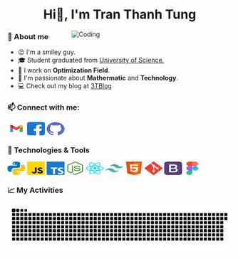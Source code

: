 <h1 align="center">Hi👋, I'm Tran Thanh Tung</h3>
<img align="right" alt="Coding" width="360" src="https://media.giphy.com/media/xUA7bdpLxQhsSQdyog/giphy.gif">

<h3 align="left">🤖 About me</h3>

- 😉 I'm a smiley guy.
- 🎓 Student graduated from [University of Science.](https://hus.vnu.edu.vn/)
- 🌱 I work on **Optimization Field**.
- 🔭 I'm passionate about **Mathermatic** and **Technology**.
- 💻 Check out my blog at [3TBlog](https://thanh-tung.vercel.app/)

<h3 align="left">📫 Connect with me:</h3>
<p align="left">
<a href="mailto:tunglol1024@gmail.com" target="blank"><img align="center" src="https://raw.githubusercontent.com/Tung-hehe/Tung-hehe/main/icons/gmail.svg" alt="tunglol1024@gmail.com" height="30" width="40" /></a>
<a href="https://www.facebook.com/tieuthanh1024" target="blank"><img align="center" src="https://raw.githubusercontent.com/Tung-hehe/Tung-hehe/main/icons/facebook.svg" alt="tranthanhtung" height="30" width="40" /></a>
<a href="https://github.com/Tung-hehe" target="blank"><img align="center" src="https://raw.githubusercontent.com/Tung-hehe/Tung-hehe/main/icons/github.svg" alt="Tung-hehe" height="30" width="40" /></a>
</p>


<h3 align="left">🔧 Technologies & Tools</h3>
<p align="left">
<a href="https://www.python.org/" target="blank"><img align="center" src="https://raw.githubusercontent.com/Tung-hehe/Tung-hehe/main/icons/python.svg" alt="python" height="30" width="40" /></a>
<a href="https://developer.mozilla.org/en-US/docs/Web/JavaScript" target="blank"><img align="center" src="https://raw.githubusercontent.com/Tung-hehe/Tung-hehe/main/icons/javascript.svg" alt="javascript" height="30" width="40" /></a>
<a href="https://www.typescriptlang.org/" target="blank"><img align="center" src="https://raw.githubusercontent.com/Tung-hehe/Tung-hehe/main/icons/typescript.svg" alt="typescript" height="30" width="40" /></a>
<a href="https://nodejs.org/en" target="blank"><img align="center" src="https://raw.githubusercontent.com/Tung-hehe/Tung-hehe/main/icons/nodejs.svg" alt="nodejs" height="30" width="40" /></a>
<a href="https://react.dev/" target="blank"><img align="center" src="https://raw.githubusercontent.com/Tung-hehe/Tung-hehe/main/icons/reactjs.svg" alt="reactjs" height="30" width="40" /></a>
<a href="https://tailwindcss.com/" target="blank"><img align="center" src="https://raw.githubusercontent.com/Tung-hehe/Tung-hehe/main/icons/tailwind.svg" alt="tailwind" height="30" width="40" /></a>
<a href="https://developer.mozilla.org/en-US/docs/Web/HTML" target="blank"><img align="center" src="https://raw.githubusercontent.com/Tung-hehe/Tung-hehe/main/icons/html.svg" alt="html" height="30" width="40" /></a>
<a href="https://git-scm.com/" target="blank"><img align="center" src="https://raw.githubusercontent.com/Tung-hehe/Tung-hehe/main/icons/git.svg" alt="git" height="30" width="40" /></a>
<a href="https://getbootstrap.com/" target="blank"><img align="center" src="https://raw.githubusercontent.com/Tung-hehe/Tung-hehe/main/icons/bootstrap.svg" alt="bootstrap" height="30" width="40" /></a>
<a href="https://www.figma.com/" target="blank"><img align="center" src="https://raw.githubusercontent.com/Tung-hehe/Tung-hehe/main/icons/figma.svg" alt="figma" height="30" width="40" /></a>
</p>

<h3 align="left">📈 My Activities</h3>

<picture>
  <source media="(prefers-color-scheme: dark)" srcset="https://raw.githubusercontent.com/Tung-hehe/Tung-hehe/output/github-contribution-grid-snake-dark.svg">
  <source media="(prefers-color-scheme: light)" srcset="https://raw.githubusercontent.com/Tung-hehe/Tung-hehe/output/github-contribution-grid-snake.svg">
  <img alt="github contribution grid snake animation" src="https://raw.githubusercontent.com/Tung-hehe/Tung-hehe/output/github-contribution-grid-snake.svg">
</picture>

